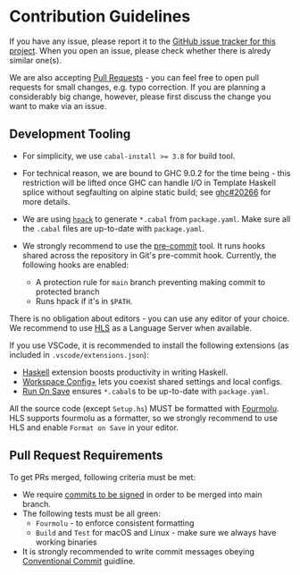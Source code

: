 # Contribution Guidelines

If you have any issue, please report it to the [GitHub issue tracker for this project][issue].
When you open an issue, please check whether there is alredy similar one(s).

We are also accepting [Pull Requests][pulls] - you can feel free to open pull requests for small changes, e.g. typo correction.
If you are planning a considerably big change, however, please first discuss the change you want to make via an issue.

## Development Tooling

- For simplicity, we use `cabal-install >= 3.8` for build tool.
- For technical reason, we are bound to GHC 9.0.2 for the time being - this restriction will be lifted once GHC can handle I/O in Template Haskell splice without segfaulting on alpine static build; see [ghc#20266][splice-issue] for more details.
- We are using [`hpack`](https://github.com/sol/hpack) to generate `*.cabal` from `package.yaml`. Make sure all the `.cabal` files are up-to-date with `package.yaml`.
- We strongly recommend to use the [pre-commit][pre-commit] tool.
  It runs hooks shared across the repository in Git's pre-commit hook.
  Currently, the following hooks are enabled:
  
  + A protection rule for `main` branch preventing making commit to protected branch
  + Runs hpack if it's in `$PATH`.

[pre-commit]: https://pre-commit.com

There is no obligation about editors - you can use any editor of your choice.
We recommend to use [HLS][HLS] as a Language Server when available.

If you use VSCode, it is recommended to install the following extensions (as included in `.vscode/extensions.json`):

- [Haskell](https://marketplace.visualstudio.com/items?itemName=haskell.haskell) extension boosts productivity in writing Haskell.
- [Workspace Config+](https://marketplace.visualstudio.com/items?itemName=swellaby.workspace-config-plus) lets you coexist shared settings and local configs.
- [Run On Save](https://marketplace.visualstudio.com/items?itemName=emeraldwalk.RunOnSave) ensures `*.cabal`s to be up-to-date with `package.yaml`.

All the source code (except `Setup.hs`) MUST be formatted with [Fourmolu][fourmolu].
HLS supports fourmolu as a formatter, so we strongly recommend to use HLS and enable `Format on Save` in your editor.

[issue]: https://github.com/deepflowinc-oss/guardian/issues
[pulls]: https://github.com/deepflowinc-oss/guardian/pulls
[splice-issue]: https://gitlab.haskell.org/ghc/ghc/-/issues/20266
[fourmolu]: https://github.com/fourmolu/fourmolu
[HLS]: https://github.com/haskell/haskell-language-server

## Pull Request Requirements

To get PRs merged, following criteria must be met:

- We require [commits to be signed][commit-sign] in order to be merged into main branch.
- The following tests must be all green:
  + `Fourmolu` - to enforce consistent formatting
  + `Build` and `Test` for macOS and Linux - make sure we always have working binaries
- It is strongly recommended to write commit messages obeying [Conventional Commit][convcom] guidline.

[convcom]: https://www.conventionalcommits.org
[commit-sign]: https://docs.github.com/en/authentication/managing-commit-signature-verification/signing-commits
